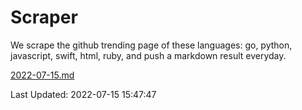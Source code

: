 # Scraper

We scrape the github trending page of these languages: go, python, javascript, swift, html, ruby, and push a markdown result everyday.

[2022-07-15.md](https://github.com/henson/Scraper/blob/master/2022-07-15.md)

Last Updated: 2022-07-15 15:47:47